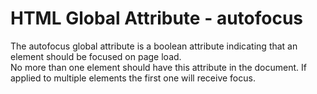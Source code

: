 # HTML Global Attribute - autofocus

The autofocus global attribute is a boolean attribute indicating that an element should be focused on page load.<br>
No more than one element should have this attribute in the document. If applied to multiple elements the first one will receive focus.